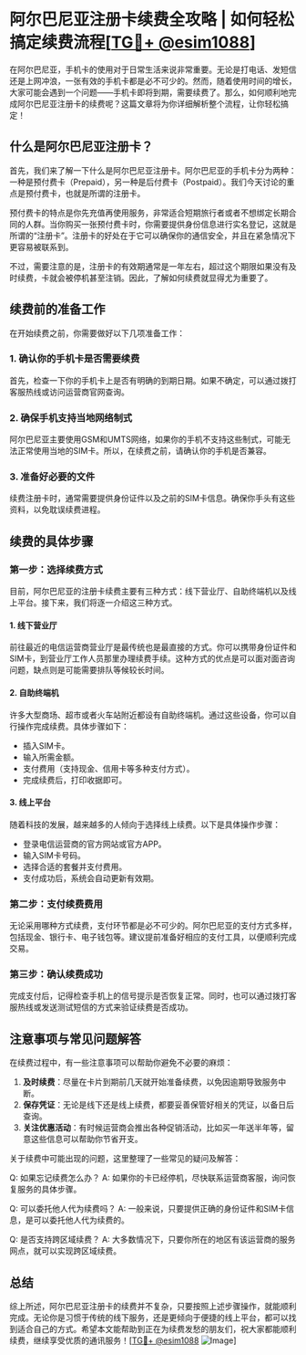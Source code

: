 # 阿尔巴尼亚注册卡续费全攻略 | 如何轻松搞定续费流程[[TG💪+ @esim1088](https://t.me/s/esim1088)]

在阿尔巴尼亚，手机卡的使用对于日常生活来说非常重要。无论是打电话、发短信还是上网冲浪，一张有效的手机卡都是必不可少的。然而，随着使用时间的增长，大家可能会遇到一个问题——手机卡即将到期，需要续费了。那么，如何顺利地完成阿尔巴尼亚注册卡的续费呢？这篇文章将为你详细解析整个流程，让你轻松搞定！

## 什么是阿尔巴尼亚注册卡？

首先，我们来了解一下什么是阿尔巴尼亚注册卡。阿尔巴尼亚的手机卡分为两种：一种是预付费卡（Prepaid），另一种是后付费卡（Postpaid）。我们今天讨论的重点是预付费卡，也就是所谓的注册卡。

预付费卡的特点是你先充值再使用服务，非常适合短期旅行者或者不想绑定长期合同的人群。当你购买一张预付费卡时，你需要提供身份信息进行实名登记，这就是所谓的“注册卡”。注册卡的好处在于它可以确保你的通信安全，并且在紧急情况下更容易被联系到。

不过，需要注意的是，注册卡的有效期通常是一年左右，超过这个期限如果没有及时续费，卡就会被停机甚至注销。因此，了解如何续费就显得尤为重要了。

## 续费前的准备工作

在开始续费之前，你需要做好以下几项准备工作：

### 1. 确认你的手机卡是否需要续费
首先，检查一下你的手机卡上是否有明确的到期日期。如果不确定，可以通过拨打客服热线或访问运营商官网查询。

### 2. 确保手机支持当地网络制式
阿尔巴尼亚主要使用GSM和UMTS网络，如果你的手机不支持这些制式，可能无法正常使用当地的SIM卡。所以，在续费之前，请确认你的手机是否兼容。

### 3. 准备好必要的文件
续费注册卡时，通常需要提供身份证件以及之前的SIM卡信息。确保你手头有这些资料，以免耽误续费进程。

## 续费的具体步骤

### 第一步：选择续费方式
目前，阿尔巴尼亚的注册卡续费主要有三种方式：线下营业厅、自助终端机以及线上平台。接下来，我们将逐一介绍这三种方式。

#### 1. 线下营业厅
前往最近的电信运营商营业厅是最传统也是最直接的方式。你可以携带身份证件和SIM卡，到营业厅工作人员那里办理续费手续。这种方式的优点是可以面对面咨询问题，缺点则是可能需要排队等候较长时间。

#### 2. 自助终端机
许多大型商场、超市或者火车站附近都设有自助终端机。通过这些设备，你可以自行操作完成续费。具体步骤如下：
- 插入SIM卡。
- 输入所需金额。
- 支付费用（支持现金、信用卡等多种支付方式）。
- 完成续费后，打印收据即可。

#### 3. 线上平台
随着科技的发展，越来越多的人倾向于选择线上续费。以下是具体操作步骤：
- 登录电信运营商的官方网站或官方APP。
- 输入SIM卡号码。
- 选择合适的套餐并支付费用。
- 支付成功后，系统会自动更新有效期。

### 第二步：支付续费费用
无论采用哪种方式续费，支付环节都是必不可少的。阿尔巴尼亚的支付方式多样，包括现金、银行卡、电子钱包等。建议提前准备好相应的支付工具，以便顺利完成交易。

### 第三步：确认续费成功
完成支付后，记得检查手机上的信号提示是否恢复正常。同时，也可以通过拨打客服热线或发送测试短信的方式来验证续费是否成功。

## 注意事项与常见问题解答

在续费过程中，有一些注意事项可以帮助你避免不必要的麻烦：

1. **及时续费**：尽量在卡片到期前几天就开始准备续费，以免因逾期导致服务中断。
2. **保存凭证**：无论是线下还是线上续费，都要妥善保管好相关的凭证，以备日后查询。
3. **关注优惠活动**：有时候运营商会推出各种促销活动，比如买一年送半年等，留意这些信息可以帮助你节省开支。

关于续费中可能出现的问题，这里整理了一些常见的疑问及解答：

Q: 如果忘记续费怎么办？
A: 如果你的卡已经停机，尽快联系运营商客服，询问恢复服务的具体步骤。

Q: 可以委托他人代为续费吗？
A: 一般来说，只要提供正确的身份证件和SIM卡信息，是可以委托他人代为续费的。

Q: 是否支持跨区域续费？
A: 大多数情况下，只要你所在的地区有该运营商的服务网点，就可以实现跨区域续费。

## 总结

综上所述，阿尔巴尼亚注册卡的续费并不复杂，只要按照上述步骤操作，就能顺利完成。无论你是习惯于传统的线下服务，还是更倾向于便捷的线上平台，都可以找到适合自己的方式。希望本文能帮助到正在为续费发愁的朋友们，祝大家都能顺利续费，继续享受优质的通讯服务！[[TG💪+ @esim1088](https://t.me/s/esim1088) ![Image](https://i.postimg.cc/4NQfJmqS/Snipaste-2025-05-13-00-14-12.png)]